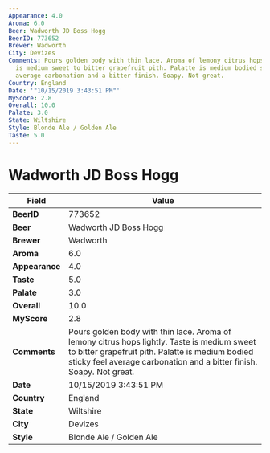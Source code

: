 ```yaml
---
Appearance: 4.0
Aroma: 6.0
Beer: Wadworth JD Boss Hogg
BeerID: 773652
Brewer: Wadworth
City: Devizes
Comments: Pours golden body with thin lace. Aroma of lemony citrus hops lightly. Taste
  is medium sweet to bitter grapefruit pith. Palatte is medium bodied sticky feel
  average carbonation and a bitter finish. Soapy. Not great.
Country: England
Date: '"10/15/2019 3:43:51 PM"'
MyScore: 2.8
Overall: 10.0
Palate: 3.0
State: Wiltshire
Style: Blonde Ale / Golden Ale
Taste: 5.0
---
```


# Wadworth JD Boss Hogg

| Field         | Value |
|---------------|-------|
| **BeerID** | 773652 |
| **Beer** | Wadworth JD Boss Hogg |
| **Brewer** | Wadworth |
| **Aroma** | 6.0 |
| **Appearance** | 4.0 |
| **Taste** | 5.0 |
| **Palate** | 3.0 |
| **Overall** | 10.0 |
| **MyScore** | 2.8 |
| **Comments** | Pours golden body with thin lace. Aroma of lemony citrus hops lightly. Taste is medium sweet to bitter grapefruit pith. Palatte is medium bodied sticky feel average carbonation and a bitter finish. Soapy. Not great. |
| **Date** | 10/15/2019 3:43:51 PM |
| **Country** | England |
| **State** | Wiltshire |
| **City** | Devizes |
| **Style** | Blonde Ale / Golden Ale |
